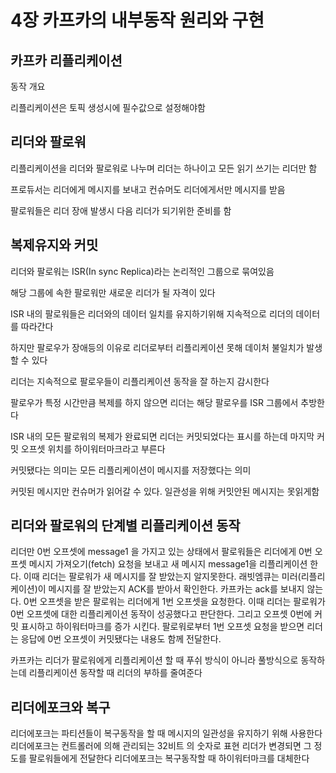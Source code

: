 # 4장 카프카의 내부동작 원리와 구현

## 카프카 리플리케이션

동작 개요

리플리케이션은 토픽 생성시에 필수값으로 설정해야함

## 리더와 팔로워
리플리케이션을 리더와 팔로워로 나누며 리더는 하나이고 모든 읽기 쓰기는 리더만 함

프로듀서는 리더에게 메시지를 보내고 컨슈머도 리더에게서만 메시지를 받음

팔로워들은 리더 장애 발생시 다음 리더가 되기위한 준비를 함

## 복제유지와 커밋
리더와 팔로워는 ISR(In sync Replica)라는 논리적인 그룹으로 묶여있음

해당 그룹에 속한 팔로워만 새로운 리더가 될 자격이 있다

ISR 내의 팔로워들은 리더와의 데이터 일치를 유지하기위해 지속적으로 리더의 데이터를 따라간다

하지만 팔로우가 장애등의 이유로 리더로부터 리플리케이션 못해 데이처 불일치가 발생할 수 있다

리더는 지속적으로 팔로우들이 리플리케이션 동작을 잘 하는지 감시한다

팔로우가 특정 시간만큼 복제를 하지 않으면 리더는 해당 팔로우를 ISR 그룹에서 추방한다

ISR 내의 모든 팔로워의 복제가 완료되면 리더는 커밋되었다는 표시를 하는데 마지막 커밋 오프셋 위치를 하이워터마크라고 부른다

커밋됐다는 의미는 모든 리플리케이션이 메시지를 저장했다는 의미

커밋된 메시지만 컨슈머가 읽어갈 수 있다. 일관성을 위해 커밋안된 메시지는 못읽게함

## 리더와 팔로워의 단계별 리플리케이션 동작
리더만 0번 오프셋에 message1 을 가지고 있는 상태에서 팔로워들은 리더에게 0번 오프셋 메시지 가져오기(fetch) 요청을 보내고 새 메시지 message1을 리플리케이션 한다. 이때 리더는 팔로워가 새 메시지를 잘 받았는지 알지못한다. 래빗엠큐는 미러(리플리케이션)이 메시지를 잘 받았는지 ACK를 받아서 확인한다.
카프카는 ack를 보내지 않는다. 0번 오프셋을 받은 팔로워는 리더에게 1번 오프셋을 요청한다. 이때 리더는 팔로워가 0번 오프셋에 대한 리플리케이션 동작이 성공했다고 판단한다. 그리고 오프셋 0번에 커밋 표시하고 하이워터마크를 증가 시킨다.
팔로워로부터 1번 오프셋 요청을 받으면 리더는 응답에 0번 오프셋이 커밋됐다는 내용도 함께 전달한다.

카프카는 리더가 팔로워에게 리플리케이션 할 때 푸쉬 방식이 아니라 풀방식으로 동작하는데 리플리케이션 동작할 때 리더의 부하를 줄여준다

## 리더에포크와 복구
리더에포크는 파티션들이 복구동작을 할 때 메시지의 일관성을 유지하기 위해 사용한다
리더에포크는 컨트롤러에 의해 관리되는 32비트 의 숫자로 표현
리더가 변경되면 그 정도를 팔로워들에게 전달한다
리더에포크는 복구동작할 때 하이워터마크를 대체한다
